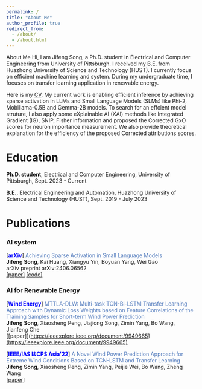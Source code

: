 ```yaml
---
permalink: /
title: "About Me"
author_profile: true
redirect_from: 
  - /about/
  - /about.html
---
```


About Me
Hi, I am Jifeng Song, a Ph.D. student in Electrical and Computer Engineering from University of Pittsburgh. I received my B.E. from Huazhong University of Science and Technology (HUST). I currently focus on efficient machine learning and system. During my undergraduate time, I focuses on transfer learning application in renewable energy.

Here is my [CV](http://Muhusystem.github.io/files/CV_JifengSong.pdf). My current work is enabling efficient inference by achieving sparse activation in LLMs and Small Language Models (SLMs) like Phi-2, Mobillama-0.5B and Gemma-2B models. To search for an effcient model struture, I also apply some eXplainable AI (XAI) methods like Integrated Gradient (IG), SNIP, Fisher information and proposed the Corrected GxO scores for neuron importance measurement. We also provide theoretical explanation for the efficiency of the proposed Corrected attributions scores. 

Education
====
<b>Ph.D. student</b>, Electrical and Computer Engineering, University of Pittsburgh, Sept. 2023 - Current

<b>B.E.</b>, Electrical Engineering and Automation, Huazhong University of Science and Technology (HUST), Sept. 2019 - July 2023

Publications
====

### AI system

[<b><span style="color:blue">arXiv</span></b>]
<span style="color:#527bbd">Achieving Sparse Activation in Small Language Models</span><br> <b>Jifeng Song</b>, Kai Huang, Xiangyu Yin, Boyuan Yang, Wei Gao <br>
arXiv preprint arXiv:2406.06562<br>
[[paper]](https://arxiv.org/pdf/2406.06562)
[[code]](https://github.com/pittisl/Sparse-Activation)

### AI for Renewable Energy

[<b><span style="color:blue">Wind Energy</span></b>] 
<span style="color:#527bbd">MTTLA-DLW: Multi-task TCN-Bi-LSTM Transfer Learning Approach with Dynamic Loss Weights based on Feature Correlations of the Training Samples for Short-term Wind Power Prediction</span> <br>
<b>Jifeng Song</b>, Xiaosheng Peng, Jiajiong Song, Zimin Yang, Bo Wang, Jianfeng Che <br>
[[paper]](https://ieeexplore.ieee.org/document/9949665](https://ieeexplore.ieee.org/document/9949665)

[<b><span style="color:blue">IEEE/IAS I&CPS Asia'22</span></b>] 
<span style="color:#527bbd">A Novel Wind Power Prediction Approach for Extreme Wind Conditions Based on TCN-LSTM and Transfer Learning</span> <br>
<b>Jifeng Song</b>, Xiaosheng Peng, Zimin Yang, Peijie Wei, Bo Wang, Zheng Wang <br>
[[paper]](https://ieeexplore.ieee.org/document/9949665)

<!--   -->

